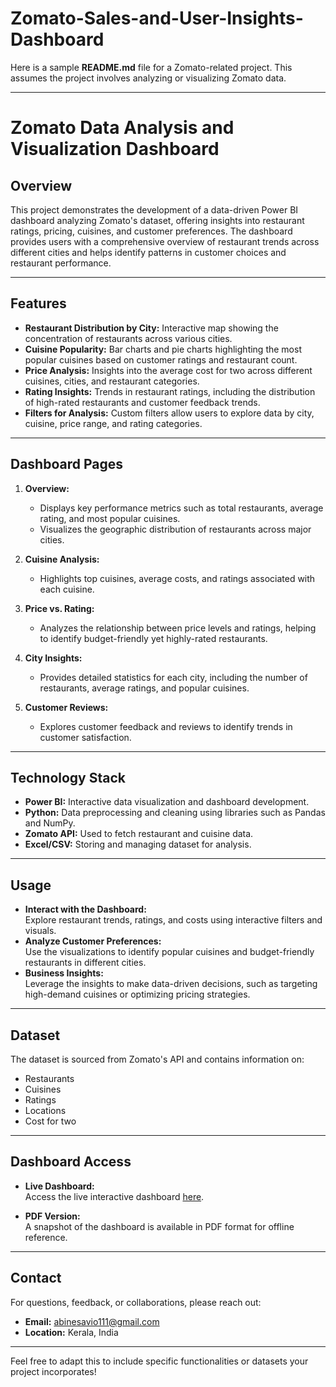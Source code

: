 # Zomato-Sales-and-User-Insights-Dashboard
Here is a sample **README.md** file for a Zomato-related project. This assumes the project involves analyzing or visualizing Zomato data.

---

# Zomato Data Analysis and Visualization Dashboard  

## Overview  
This project demonstrates the development of a data-driven Power BI dashboard analyzing Zomato's dataset, offering insights into restaurant ratings, pricing, cuisines, and customer preferences. The dashboard provides users with a comprehensive overview of restaurant trends across different cities and helps identify patterns in customer choices and restaurant performance.

---

## Features  
- **Restaurant Distribution by City:** Interactive map showing the concentration of restaurants across various cities.  
- **Cuisine Popularity:** Bar charts and pie charts highlighting the most popular cuisines based on customer ratings and restaurant count.  
- **Price Analysis:** Insights into the average cost for two across different cuisines, cities, and restaurant categories.  
- **Rating Insights:** Trends in restaurant ratings, including the distribution of high-rated restaurants and customer feedback trends.  
- **Filters for Analysis:** Custom filters allow users to explore data by city, cuisine, price range, and rating categories.  

---

## Dashboard Pages  
1. **Overview:**  
   - Displays key performance metrics such as total restaurants, average rating, and most popular cuisines.  
   - Visualizes the geographic distribution of restaurants across major cities.  

2. **Cuisine Analysis:**  
   - Highlights top cuisines, average costs, and ratings associated with each cuisine.  

3. **Price vs. Rating:**  
   - Analyzes the relationship between price levels and ratings, helping to identify budget-friendly yet highly-rated restaurants.  

4. **City Insights:**  
   - Provides detailed statistics for each city, including the number of restaurants, average ratings, and popular cuisines.  

5. **Customer Reviews:**  
   - Explores customer feedback and reviews to identify trends in customer satisfaction.  

---

## Technology Stack  
- **Power BI:** Interactive data visualization and dashboard development.  
- **Python:** Data preprocessing and cleaning using libraries such as Pandas and NumPy.  
- **Zomato API:** Used to fetch restaurant and cuisine data.  
- **Excel/CSV:** Storing and managing dataset for analysis.  

---

## Usage  
- **Interact with the Dashboard:**  
  Explore restaurant trends, ratings, and costs using interactive filters and visuals.  
- **Analyze Customer Preferences:**  
  Use the visualizations to identify popular cuisines and budget-friendly restaurants in different cities.  
- **Business Insights:**  
  Leverage the insights to make data-driven decisions, such as targeting high-demand cuisines or optimizing pricing strategies.  

---

## Dataset  
The dataset is sourced from Zomato's API and contains information on:  
- Restaurants  
- Cuisines  
- Ratings  
- Locations  
- Cost for two  

---

## Dashboard Access  
- **Live Dashboard:**  
  Access the live interactive dashboard [here](#).  

- **PDF Version:**  
  A snapshot of the dashboard is available in PDF format for offline reference.  

---

## Contact  
For questions, feedback, or collaborations, please reach out:  
- **Email:** [abinesavio111@gmail.com](mailto:abinesavio111@gmail.com)  
- **Location:** Kerala, India  

---

Feel free to adapt this to include specific functionalities or datasets your project incorporates!
